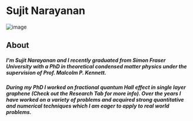# Sujit Narayanan 


![image](https://github.com/user-attachments/assets/9f5fc78d-f16d-488b-9cf2-8f9fd91cd548)




## About 
##### I'm Sujit Narayanan and I recently graduated from Simon Fraser University with a PhD in theoretical condensed matter physics under the supervision of Prof. Malcolm P. Kennett. 
##### During my PhD I worked on fractional quantum Hall effect in single layer graphene (Check out the Research Tab for more info). Over the years I have worked on a variety of problems and acquired strong quantitative and numerical techniques which I am eager to apply to real world problems. 
